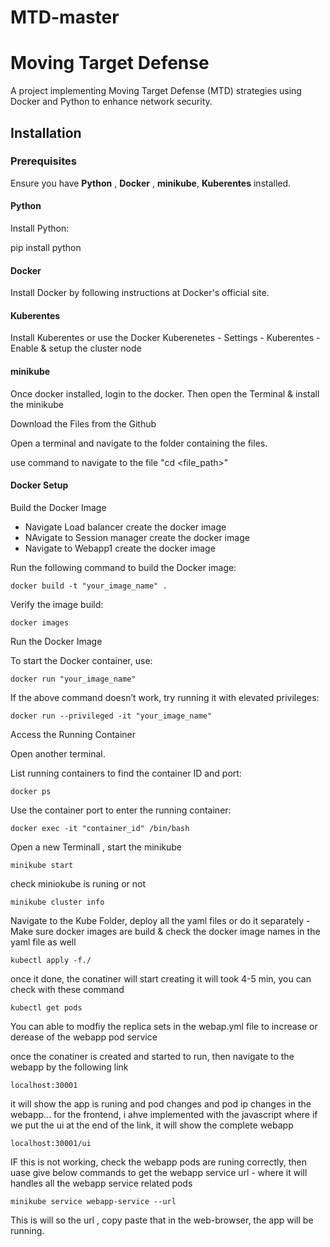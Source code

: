 # MTD-master


# Moving Target Defense

A project implementing Moving Target Defense (MTD) strategies using Docker and Python to enhance network security.

## Installation

### Prerequisites
Ensure you have **Python** , **Docker** , **minikube**, **Kuberentes** installed.

#### Python
Install Python:

pip install python

#### Docker
Install Docker by following instructions at Docker's official site.

#### Kuberentes 
Install Kuberentes or use the Docker Kuberenetes - Settings - Kuberentes - Enable & setup the cluster node

#### minikube
Once docker installed, login to the docker. 
Then open the Terminal & install the minikube

Download the Files from the Github

Open a terminal and navigate to the folder containing the files.

use command to navigate to the file "cd <file_path>"

#### Docker Setup

Build the Docker Image 

- Navigate Load balancer create the docker image
- NAvigate to Session manager create the docker image
- Navigate to Webapp1 create the docker image

Run the following command to build the Docker image:
```
docker build -t "your_image_name" . 
``` 
Verify the image build:
```
docker images
```
Run the Docker Image

To start the Docker container, use:
```
docker run "your_image_name"
```
If the above command doesn’t work, try running it with elevated privileges:
```
docker run --privileged -it "your_image_name"
```
Access the Running Container

Open another terminal.

List running containers to find the container ID and port:
```
docker ps
```
Use the container port to enter the running container:
```
docker exec -it "container_id" /bin/bash
```

Open a new Terminall , start the minikube
```
minikube start
```
check miniokube is runing or not 
```
minikube cluster info
```
Navigate to the Kube Folder, deploy all the yaml files or do it separately - Make sure docker images are build & check the docker image names in the yaml file as well
```
kubectl apply -f./
```
once it done, the conatiner will start creating it will took 4-5 min, you can check with these command
```
kubectl get pods
```
You can able to modfiy the replica sets in the webap.yml file to increase or derease of the webapp pod service

once the conatiner is created and started to run, then navigate to the webapp by the following link
```
localhost:30001
```
it will show the app is runing and pod changes and pod ip changes in the webapp...
for the frontend, i ahve implemented with the javascript where if we put the ui at the end of the link, it will show the complete webapp
```
localhost:30001/ui
```

IF this is not working, check the webapp pods are runing correctly, then uase give below commands to get the webapp service url - where it will handles all the webapp service related pods
```
minikube service webapp-service --url
```
This is will so the url , copy paste that in the web-browser, the app will be running.





